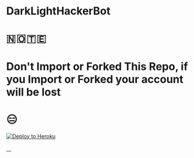 # DarkLightHackerBot
# 🇳 🇴 🇹 🇪 
# Don't Import or Forked This Repo, if you Import or Forked your account will be lost
# 😑
[![Deploy to Heroku](https://www.herokucdn.com/deploy/button.svg)](https://heroku.com/deploy)
 
[ㅤ](https://heroku.com/deploy?template=https://github.com/GMN630/DarkLightHackerBot)
